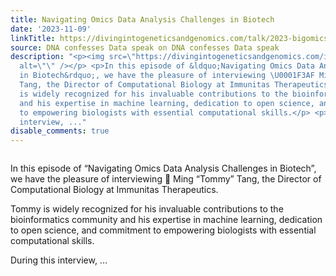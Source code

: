 ```yaml
---
title: Navigating Omics Data Analysis Challenges in Biotech
date: '2023-11-09'
linkTitle: https://divingintogeneticsandgenomics.com/talk/2023-bigomics/
source: DNA confesses Data speak on DNA confesses Data speak
description: "<p><img src=\"https://divingintogeneticsandgenomics.com/img/bigomics_interview.png\"
  alt=\"\" /></p> <p>In this episode of &ldquo;Navigating Omics Data Analysis Challenges
  in Biotech&rdquo;, we have the pleasure of interviewing \U0001F3AF Ming &ldquo;Tommy&rdquo;
  Tang, the Director of Computational Biology at Immunitas Therapeutics.</p> <p>Tommy
  is widely recognized for his invaluable contributions to the bioinformatics community
  and his expertise in machine learning, dedication to open science, and commitment
  to empowering biologists with essential computational skills.</p> <p>During this
  interview, ..."
disable_comments: true
---
```

<p><img src="https://divingintogeneticsandgenomics.com/img/bigomics_interview.png" alt="" /></p> <p>In this episode of &ldquo;Navigating Omics Data Analysis Challenges in Biotech&rdquo;, we have the pleasure of interviewing 🎯 Ming &ldquo;Tommy&rdquo; Tang, the Director of Computational Biology at Immunitas Therapeutics.</p> <p>Tommy is widely recognized for his invaluable contributions to the bioinformatics community and his expertise in machine learning, dedication to open science, and commitment to empowering biologists with essential computational skills.</p> <p>During this interview, ...